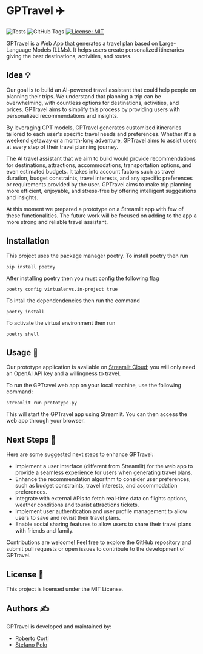 # GPTravel ✈️
![Tests](https://github.com/RobertoCorti/gptravel/actions/workflows/python-tests.yml/badge.svg)
![GitHub Tags](https://img.shields.io/github/tag/RobertoCorti/gptravel.svg)
[![License: MIT](https://img.shields.io/badge/License-MIT-yellow.svg)](https://opensource.org/licenses/MIT)

GPTravel is a Web App that generates a travel plan based on Large-Language Models (LLMs). It helps users create personalized itineraries giving the best destinations, activities, and routes.

## Idea 💡
Our goal is to build an AI-powered travel assistant that could help people on planning their trips. We understand that planning a trip can be overwhelming, with countless options for destinations, activities, and prices. GPTravel aims to simplify this process by providing users with personalized recommendations and insights.

By leveraging GPT models, GPTravel generates customized itineraries tailored to each user's specific travel needs and preferences. Whether it's a weekend getaway or a month-long adventure, GPTravel aims to assist users at every step of their travel planning journey.

The AI travel assistant that we aim to build would provide recommendations for destinations, attractions, accommodations, transportation options, and even estimated budgets. It takes into account factors such as travel duration, budget constraints, travel interests, and any specific preferences or requirements provided by the user. GPTravel aims to make trip planning more efficient, enjoyable, and stress-free by offering intelligent suggestions and insights.

At this moment we prepared a prototype on a Streamlit app with few of these functionalities. The future work will be focused on adding to the app a more strong and reliable travel assistant.

## Installation

This project uses the package manager poetry. To install poetry then run
```
pip install poetry 
```
After installing poetry then you must config the following flag
```
poetry config virtualenvs.in-project true
```
To intall the dependendencies then run the command
```
poetry install
```
To activate the virtual environment then run 
```
poetry shell
```

## Usage 🚀
Our prototype application is available on [Streamlit Cloud](https://robertocorti-gptravel-prototype-fho56u.streamlit.app/); you will only need an OpenAI API key and a willingness to travel.

To run the GPTravel web app on your local machine, use the following command:
```
streamlit run prototype.py
```
This will start the GPTravel app using Streamlit. You can then access the web app through your browser.

## Next Steps 🌟
Here are some suggested next steps to enhance GPTravel:

* Implement a user interface (different from Streamlit) for the web app to provide a seamless experience for users when generating travel plans.
* Enhance the recommendation algorithm to consider user preferences, such as budget constraints, travel interests, and accommodation preferences.
* Integrate with external APIs to fetch real-time data on flights options, weather conditions and tourist attractions tickets.
* Implement user authentication and user profile management to allow users to save and revisit their travel plans.
* Enable social sharing features to allow users to share their travel plans with friends and family.

Contributions are welcome! Feel free to explore the GitHub repository and submit pull requests or open issues to contribute to the development of GPTravel.

## License 📄
This project is licensed under the MIT License.

## Authors ✍️
GPTravel is developed and maintained by:
- [Roberto Corti](https://github.com/RobertoCorti)
- [Stefano Polo](https://github.com/stefano-polo)

